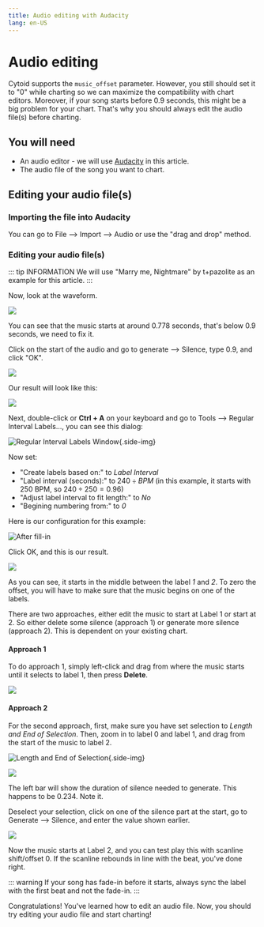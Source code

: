 ```yaml
---
title: Audio editing with Audacity
lang: en-US
---
```


# Audio editing

Cytoid supports the `music_offset` parameter. However, you still should set it to "0" while charting so we can maximize the compatibility with chart editors. Moreover, if your song starts before 0.9 seconds, this might be a big problem for your chart. That's why you should always edit the audio file(s) before charting.

## You will need

- An audio editor - we will use [Audacity](https://www.audacityteam.org/) in this article.
- The audio file of the song you want to chart.

## Editing your audio file(s)

### Importing the file into Audacity

You can go to File --> Import --> Audio or use the "drag and drop" method.

### Editing your audio file(s)

::: tip INFORMATION
We will use "Marry me, Nightmare" by t+pazolite as an example for this article.
:::

Now, look at the waveform.

![](./_sources_audio.md/start.png)

You can see that the music starts at around 0.778 seconds, that's below 0.9 seconds, we need to fix it.

Click on the start of the audio and go to generate --> Silence, type 0.9, and click "OK".

![](./_sources_audio.md/silence.png)

Our result will look like this:

![](./_sources_audio.md/after.png)

Next, double-click or **Ctrl + A** on your keyboard and go to Tools --> Regular Interval Labels..., you can see this dialog:

![Regular Interval Labels Window](./_sources_audio.md/labels_window.png){.side-img}

Now set:

- "Create labels based on:" to *Label Interval*
- "Label interval (seconds):" to ${240 \div BPM}$ (in this example, it starts with 250 BPM, so ${240 \div 250} = 0.96$)
- "Adjust label interval to fit length:" to *No*
- "Begining numbering from:" to *0*

Here is our configuration for this example:

![After fill-in](./_sources_audio.md/labels_after.png)

Click OK, and this is our result.

![](./_sources_audio.md/result.png)

As you can see, it starts in the middle between the label *1* and *2*. To zero the offset, you will have to make sure that the music begins on one of the labels.

There are two approaches, either edit the music to start at Label 1 or start at 2. So either delete some silence (approach 1) or generate more silence (approach 2). This is dependent on your existing chart.

#### Approach 1

To do approach 1, simply left-click and drag from where the music starts until it selects to label 1, then press **Delete**.

![](./_sources_audio.md/appr1.png)

#### Approach 2

For the second approach, first, make sure you have set selection to *Length and End of Selection*.
Then, zoom in to label 0 and label 1, and drag from the start of the music to label 2.

![Length and End of Selection](./_sources_audio.md/length.png){.side-img}

![](./_sources_audio.md/appr2.png)

The left bar will show the duration of silence needed to generate. This happens to be 0.234. Note it.

Deselect your selection, click on one of the silence part at the start, go to Generate --> Silence, and enter the value shown earlier.

![](./_sources_audio.md/appr2_after.png)

Now the music starts at Label 2, and you can test play this with scanline shift/offset 0. If the scanline rebounds in line with the beat, you've done right.

::: warning
If your song has fade-in before it starts, always sync the label with the first beat and not the fade-in.
:::

Congratulations! You've learned how to edit an audio file. Now, you should try editing your audio file and start charting!
